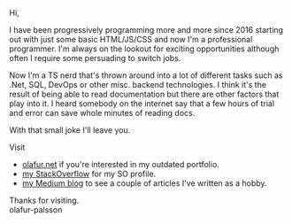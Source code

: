 Hi,

I have been progressively programming more and more since 2016 starting out with just
some basic HTML/JS/CSS and now I'm a professional programmer. I'm always on the lookout for exciting
opportunities although often I require some persuading to switch jobs.

Now I'm a TS nerd that's thrown around into a lot of different tasks such as .Net, SQL, DevOps or other misc. backend technologies. I think it's the result of 
being able to read documentation but there are other factors that play into it. I heard somebody
on the internet say that a few hours of trial and error can save whole minutes of reading docs.

With that small joke I'll leave you. 

Visit
* [olafur.net](olafur.net) if you're interested in my outdated portfolio.
* [my StackOverflow](https://stackoverflow.com/users/9225733/caveman) for my SO profile.
* [my Medium blog](https://olafur-palsson.medium.com/) to see a couple of articles I've written as a hobby.

Thanks for visiting.\
olafur-palsson
